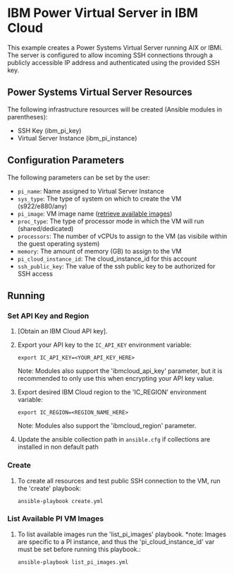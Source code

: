 # IBM Power Virtual Server in IBM Cloud

This example creates a Power Systems Virtual Server running AIX or IBMi. The
server is configured to allow incoming SSH connections through a publicly
accessible IP address and authenticated using the provided SSH key.

## Power Systems Virtual Server Resources

The following infrastructure resources will be created (Ansible modules in
parentheses):

* SSH Key (ibm_pi_key)
* Virtual Server Instance (ibm_pi_instance)

## Configuration Parameters

The following parameters can be set by the user:

* `pi_name`: Name assigned to Virtual Server Instance
* `sys_type`: The type of system on which to create the VM (s922/e880/any)
* `pi_image`: VM image name ([retrieve available images])
* `proc_type`: The type of processor mode in which the VM will run
               (shared/dedicated)
* `processors`: The number of vCPUs to assign to the VM (as visibile within the
                guest operating system)
* `memory`: The amount of memory (GB) to assign to the VM
* `pi_cloud_instance_id`: The cloud_instance_id for this account
* `ssh_public_key`: The value of the ssh public key to be authorized for SSH
                    access

## Running

### Set API Key and Region

1. [Obtain an IBM Cloud API key].

2. Export your API key to the `IC_API_KEY` environment variable:

    ```
    export IC_API_KEY=<YOUR_API_KEY_HERE>
    ```

    Note: Modules also support the 'ibmcloud_api_key' parameter, but it is
    recommended to only use this when encrypting your API key value.

3. Export desired IBM Cloud region to the 'IC_REGION' environment variable:

    ```
    export IC_REGION=<REGION_NAME_HERE>
    ```

    Note: Modules also support the 'ibmcloud_region' parameter.

4. Update the ansible collection path in `ansible.cfg` if collections are installed in non default path

### Create

1. To create all resources and test public SSH connection to the VM, run the
   'create' playbook:

    ```
    ansible-playbook create.yml
    ```

### List Available PI VM Images

1. To list available images run the 'list_pi_images' playbook. *note: Images
   are specific to a PI instance, and thus the 'pi_cloud_instance_id' var
   must be set before running this playbook.:

    ```
    ansible-playbook list_pi_images.yml
    ```

[retrieve available images]: #list-available-pi-images
[Ansible search path]: https://docs.ansible.com/ansible/latest/dev_guide/overview_architecture.html#ansible-search-path
